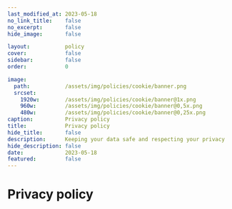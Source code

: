 ```yaml
---
last_modified_at: 2023-05-18
no_link_title:    false 
no_excerpt:       false 
hide_image:       false

layout:           policy
cover:            false
sidebar:          false
order:            0

image:
  path:           /assets/img/policies/cookie/banner.png
  srcset:
    1920w:        /assets/img/policies/cookie/banner@1x.png
    960w:         /assets/img/policies/cookie/banner@0,5x.png
    480w:         /assets/img/policies/cookie/banner@0,25x.png
caption:          Privacy policy
title:            Privacy policy
hide_title:       false
description:      Keeping your data safe and respecting your privacy
hide_description: false
date:             2023-05-18
featured:         false
---
```


# Privacy policy